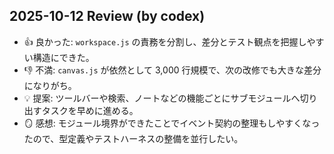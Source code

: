 ## 2025-10-12 Review (by codex)
- 👍 良かった: `workspace.js` の責務を分割し、差分とテスト観点を把握しやすい構造にできた。
- 👎 不満: `canvas.js` が依然として 3,000 行規模で、次の改修でも大きな差分になりがち。
- 💡 提案: ツールバーや検索、ノートなどの機能ごとにサブモジュールへ切り出すタスクを早めに進める。
- 🪞 感想: モジュール境界ができたことでイベント契約の整理もしやすくなったので、型定義やテストハーネスの整備を並行したい。
